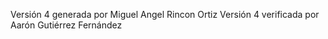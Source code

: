Versión 4 generada por Miguel Angel Rincon Ortiz
Versión 4 verificada por Aarón Gutiérrez Fernández
